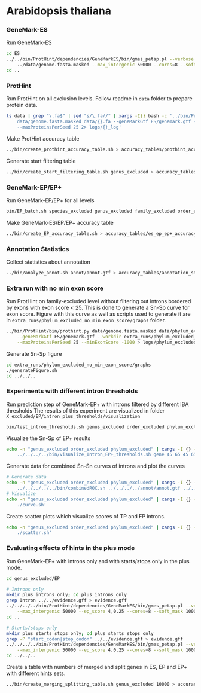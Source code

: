 # Arabidopsis thaliana

### GeneMark-ES

Run GeneMark-ES

```bash
cd ES
../../bin/ProtHint/dependencies/GeneMarkES/bin/gmes_petap.pl --verbose --seq \
    ../data/genome.fasta.masked --max_intergenic 50000 --cores=8 --soft_mask 1000 --ES > log
cd ..
```

### ProtHint

Run ProtHint on all exclusion levels. Follow readme in `data` folder to
prepare protein data.

```bash
ls data | grep "\.fa$" | sed "s/\.fa//" | xargs -I{} bash -c '../bin/ProtHint/bin/prothint.py \
    data/genome.fasta.masked data/{}.fa --geneMarkGtf ES/genemark.gtf --workdir {} \
    --maxProteinsPerSeed 25 2> logs/{}_log'
```

Make ProtHint accuracy table

```bash
../bin/create_prothint_accuracy_table.sh > accuracy_tables/prothint_accuracy.tsv
```


Generate start filtering table

```bash
../bin/create_start_filtering_table.sh genus_excluded > accuracy_tables/start_filtering.tsv
```

### GeneMark-EP/EP+

Run GeneMark-EP/EP+ for all levels

```bash
bin/EP_batch.sh species_excluded genus_excluded family_excluded order_excluded phylum_excluded
```

Make GeneMark-ES/EP/EP+ accuracy table

```bash
../bin/create_EP_accuracy_table.sh > accuracy_tables/es_ep_ep+_accuracy.tsv
```

### Annotation Statistics

Collect statistics about annotation

```bash
../bin/analyze_annot.sh annot/annot.gtf > accuracy_tables/annotation_stats.txt
```

### Extra run with no min exon score

Run ProtHint on family-excluded level without filtering out introns bordered by exons with
exon score < 25. This is done to generate a Sn-Sp curve for exon score. Figure with this curve
as well as scripts used to generate it are in `extra_runs/phylum_excluded_no_min_exon_score/graphs`
folder.

```bash
../bin/ProtHint/bin/prothint.py data/genome.fasta.masked data/phylum_excluded.fa \
    --geneMarkGtf ES/genemark.gtf --workdir extra_runs/phylum_excluded_no_min_exon_score \
    --maxProteinsPerSeed 25 --minExonScore -1000 > logs/phylum_excluded_no_min_exon_score_log
```

Generate Sn-Sp figure

```bash
cd extra_runs/phylum_excluded_no_min_exon_score/graphs
./generateFigure.sh
cd ../../..
```


### Experiments with different intron thresholds

Run prediction step of GeneMark-EP+ with introns filtered by different IBA thresholds
The results of this experiment are visualized in folder `X_excluded/EP/intron_plus_thresholds/visualization`

```bash
bin/test_intron_thresholds.sh genus_excluded order_excluded phylum_excluded
```

Visualize the Sn-Sp of EP+ results

```bash
echo -n "genus_excluded order_excluded phylum_excluded" | xargs -I {} -d " " bash -c 'cd {}/EP/intron_plus_thresholds; \
    ../../../../bin/visualize_Intron_EP+_thresholds.sh gene 45 65 45 65; cd ../../'
```

Generate data for combined Sn-Sn curves of introns and plot the curves

```bash
# Generate data
echo -n "genus_excluded order_excluded phylum_excluded" | xargs -I {} -d " " bash -c 'cd {}/EP/intron_plus_thresholds/visualization; \
    ../../../../../bin/combinedROC.sh ../../../../annot/annot.gtf ../../../../annot/pseudo.gff3 ../../../prothint.gff'
# Visualize
echo -n "genus_excluded order_excluded phylum_excluded" | xargs -I {} -d " " bash -c 'cd {}/EP/intron_plus_thresholds/visualization; \
    ./curve.sh'
```

Create scatter plots which visualize scores of TP and FP introns.
```bash
echo -n "genus_excluded order_excluded phylum_excluded" | xargs -I {} -d " " bash -c 'cd {}/EP/intron_plus_thresholds/visualization; \
    ./scatter.sh'
```

### Evaluating effects of hints in the plus mode

Run GeneMark-EP+ with introns only and with starts/stops only in the plus mode.

```bash
cd genus_excluded/EP

# Introns only
mkdir plus_introns_only; cd plus_introns_only
grep Intron ../../evidence.gff > evidence.gff
../../../../bin/ProtHint/dependencies/GeneMarkES/bin/gmes_petap.pl --verbose --seq ../../../data/genome.fasta.masked \
    --max_intergenic 50000 --ep_score 4,0.25 --cores=8 --soft_mask 1000 --EP ../../prothint.gff --evidence evidence.gff > log
cd ..

# Starts/stops only
mkdir plus_starts_stops_only; cd plus_starts_stops_only
grep -P "start_codon|stop_codon" ../../evidence.gff > evidence.gff
../../../../bin/ProtHint/dependencies/GeneMarkES/bin/gmes_petap.pl --verbose --seq ../../../data/genome.fasta.masked \
    --max_intergenic 50000 --ep_score 4,0.25 --cores=8 --soft_mask 1000 --EP ../../prothint.gff --evidence evidence.gff > log
cd ../../..
```

Create a table with numbers of merged and split genes in ES, EP and EP+ with different
hints sets.

```bash
../bin/create_merging_splitting_table.sh genus_excluded 10000 > accuracy_tables/merging_splitting.tsv
```

